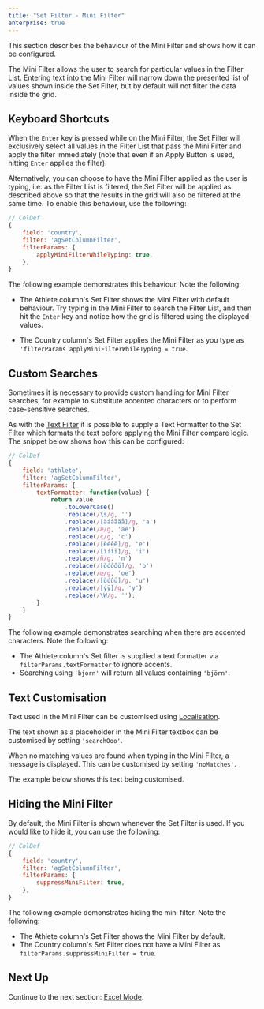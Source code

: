 ```yaml
---
title: "Set Filter - Mini Filter"
enterprise: true
---
```


This section describes the behaviour of the Mini Filter and shows how it can be configured.

The Mini Filter allows the user to search for particular values in the Filter List. Entering text into the Mini Filter will narrow down the presented list of values shown inside the Set Filter, but by default will not filter the data inside the grid.

<image-caption src="filter-set-mini-filter/resources/mini-filter.gif" alt="Mini Filter" constrained="true" centered="true"></image-caption>

## Keyboard Shortcuts

When the `Enter` key is pressed while on the Mini Filter, the Set Filter will exclusively select all values in the Filter List that pass the Mini Filter and apply the filter immediately (note that even if an Apply Button is used, hitting `Enter` applies the filter).

Alternatively, you can choose to have the Mini Filter applied as the user is typing, i.e. as the Filter List is filtered, the Set Filter will be applied as described above so that the results in the grid will also be filtered at the same time. To enable this behaviour, use the following:

```js
// ColDef
{
    field: 'country',
    filter: 'agSetColumnFilter',
    filterParams: {
        applyMiniFilterWhileTyping: true,
    },
}
```

The following example demonstrates this behaviour. Note the following:

- The Athlete column's Set Filter shows the Mini Filter with default behaviour. Try typing in the Mini Filter to search the Filter List, and then hit the `Enter` key and notice how the grid is filtered using the displayed values.

- The Country column's Set Filter applies the Mini Filter as you type as `'filterParams applyMiniFilterWhileTyping = true`.

<grid-example title='Mini Filter Keyboard Shortcuts' name='mini-filter-keyboard-shortcuts' type='generated' options='{ "enterprise": true, "exampleHeight": 565, "modules": ["clientside", "setfilter", "menu"] }'></grid-example>

## Custom Searches

Sometimes it is necessary to provide custom handling for Mini Filter searches, for example to substitute accented characters or to perform case-sensitive searches.

As with the [Text Filter](../filter-text/#text-formatter) it is possible to supply a Text Formatter to the Set Filter which formats the text before applying the Mini Filter compare logic. The snippet below shows how this can be configured:

```js
// ColDef
{
    field: 'athlete',
    filter: 'agSetColumnFilter',
    filterParams: {
        textFormatter: function(value) {
            return value
                .toLowerCase()
                .replace(/\s/g, '')
                .replace(/[àáâãäå]/g, 'a')
                .replace(/æ/g, 'ae')
                .replace(/ç/g, 'c')
                .replace(/[èéêë]/g, 'e')
                .replace(/[ìíîï]/g, 'i')
                .replace(/ñ/g, 'n')
                .replace(/[òóôõö]/g, 'o')
                .replace(/œ/g, 'oe')
                .replace(/[ùúûü]/g, 'u')
                .replace(/[ýÿ]/g, 'y')
                .replace(/\W/g, '');
        }
    }
}
```

The following example demonstrates searching when there are accented characters. Note the following:


- The Athlete column's Set filter is supplied a text formatter via `filterParams.textFormatter` to ignore accents.
- Searching using `'bjorn'` will return all values containing `'björn'`.

<grid-example title='Mini Filter Text Formatter' name='mini-filter-text-formatter' type='generated' options='{ "enterprise": true, "exampleHeight": 565, "modules": ["clientside", "setfilter", "menu", "columnpanel"] }'></grid-example>

## Text Customisation

Text used in the Mini Filter can be customised using [Localisation](../localisation/).

The text shown as a placeholder in the Mini Filter textbox can be customised by setting `'searchOoo'`.

When no matching values are found when typing in the Mini Filter, a message is displayed. This can be customised by setting `'noMatches'`.

The example below shows this text being customised.

<grid-example title='Text Customisation' name='text-customisation' type='generated' options='{ "enterprise": true, "modules": ["clientside", "setfilter", "menu"] }'></grid-example>

## Hiding the Mini Filter

By default, the Mini Filter is shown whenever the Set Filter is used. If you would like to hide it, you can use the following:

```js
// ColDef
{
    field: 'country',
    filter: 'agSetColumnFilter',
    filterParams: {
        suppressMiniFilter: true,
    },
}
```

The following example demonstrates hiding the mini filter. Note the following:

- The Athlete column's Set Filter shows the Mini Filter by default.
- The Country column's Set Filter does not have a Mini Filter as `filterParams.suppressMiniFilter = true`.
</ul>

<grid-example title='Hiding the Mini Filter' name='mini-filter-hiding' type='generated' options='{ "enterprise": true, "exampleHeight": 565, "modules": ["clientside", "setfilter", "menu"] }'></grid-example>

## Next Up

Continue to the next section: [Excel Mode](../filter-set-excel-mode/).

